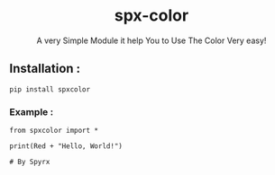 <h1 align="center">spx-color</h1>
<p align="center">A very Simple Module it help You to Use The Color Very easy!</p>

## Installation :
```
pip install spxcolor

```

### Example :
```
from spxcolor import *

print(Red + "Hello, World!")
 
# By Spyrx
```
